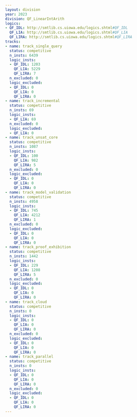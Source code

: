 ```yaml
---
layout: division
year: 2023
division: QF_LinearIntArith
logics: 
- QF_IDL: http://smtlib.cs.uiowa.edu/logics.shtml#QF_IDL
  QF_LIA: http://smtlib.cs.uiowa.edu/logics.shtml#QF_LIA
  QF_LIRA: http://smtlib.cs.uiowa.edu/logics.shtml#QF_LIRA
tracks:
- name: track_single_query
  status: competitive
  n_insts: 6439
  logic_insts:
  - QF_IDL: 1203
    QF_LIA: 5229
    QF_LIRA: 7
  n_excluded: 0
  logic_excluded:
  - QF_IDL: 0
    QF_LIA: 0
    QF_LIRA: 0
- name: track_incremental
  status: competitive
  n_insts: 69
  logic_insts:
  - QF_LIA: 69
  n_excluded: 0
  logic_excluded:
  - QF_LIA: 0
- name: track_unsat_core
  status: competitive
  n_insts: 1087
  logic_insts:
  - QF_IDL: 100
    QF_LIA: 982
    QF_LIRA: 5
  n_excluded: 0
  logic_excluded:
  - QF_IDL: 0
    QF_LIA: 0
    QF_LIRA: 0
- name: track_model_validation
  status: competitive
  n_insts: 4958
  logic_insts:
  - QF_IDL: 745
    QF_LIA: 4212
    QF_LIRA: 1
  n_excluded: 0
  logic_excluded:
  - QF_IDL: 0
    QF_LIA: 0
    QF_LIRA: 0
- name: track_proof_exhibition
  status: competitive
  n_insts: 1442
  logic_insts:
  - QF_IDL: 229
    QF_LIA: 1208
    QF_LIRA: 5
  n_excluded: 0
  logic_excluded:
  - QF_IDL: 0
    QF_LIA: 0
    QF_LIRA: 0
- name: track_cloud
  status: competitive
  n_insts: 0
  logic_insts:
  - QF_IDL: 0
    QF_LIA: 0
    QF_LIRA: 0
  n_excluded: 0
  logic_excluded:
  - QF_IDL: 0
    QF_LIA: 0
    QF_LIRA: 0
- name: track_parallel
  status: competitive
  n_insts: 0
  logic_insts:
  - QF_IDL: 0
    QF_LIA: 0
    QF_LIRA: 0
  n_excluded: 0
  logic_excluded:
  - QF_IDL: 0
    QF_LIA: 0
    QF_LIRA: 0
---
```


